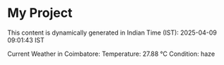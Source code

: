 # My Project

This content is dynamically generated in Indian Time (IST): 2025-04-09 09:01:43 IST


Current Weather in Coimbatore:
Temperature: 27.88 °C
Condition: haze
